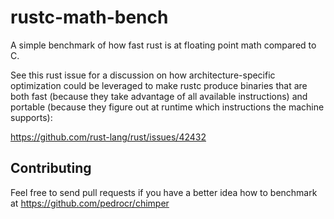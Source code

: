 # rustc-math-bench

A simple benchmark of how fast rust is at floating point math compared to C.

See this rust issue for a discussion on how architecture-specific optimization could be leveraged to make rustc produce binaries that are both fast (because they take advantage of all available instructions) and portable (because they figure out at runtime which instructions the machine supports):

https://github.com/rust-lang/rust/issues/42432

Contributing
------------

Feel free to send pull requests if you have a better idea how to benchmark at https://github.com/pedrocr/chimper
